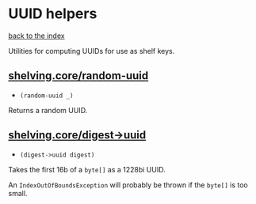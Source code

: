 # UUID helpers

[back to the index](/README.md#usage)

Utilities for computing UUIDs for use as shelf keys.

## [shelving.core/random-uuid](/src/main/clj/shelving/core.clj#L176)
 - `(random-uuid _)`

Returns a random UUID.

## [shelving.core/digest->uuid](/src/main/clj/shelving/core.clj#L184)
 - `(digest->uuid digest)`

Takes the first 16b of a `byte[]` as a 1228bi UUID.

An `IndexOutOfBoundsException` will probably be thrown if the `byte[]` is too small.

